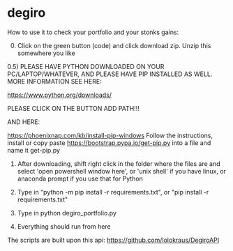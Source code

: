 # degiro
How to use it to check your portfolio and your stonks gains: 

0) Click on the green button (code) and click download zip. Unzip this somewhere you like

0.5) PLEASE HAVE PYTHON DOWNLOADED ON YOUR PC/LAPTOP/WHATEVER, AND PLEASE HAVE PIP INSTALLED AS WELL. MORE INFORMATION SEE HERE: 

https://www.python.org/downloads/ 

PLEASE CLICK ON THE BUTTON ADD PATH!!!

AND HERE:

https://phoenixnap.com/kb/install-pip-windows 
Follow the instructions, install or copy paste https://bootstrap.pypa.io/get-pip.py into a file and name it get-pip.py


1) After downloading, shift right click in the folder where the files are and select 'open powershell window here', or 'unix shell' if you have linux, or anaconda prompt if you use that for Python

2) Type in "python -m pip install -r requirements.txt", or "pip install -r requirements.txt"

3) Type in python degiro_portfolio.py

4) Everything should run from here


The scripts are built upon this api: https://github.com/lolokraus/DegiroAPI
